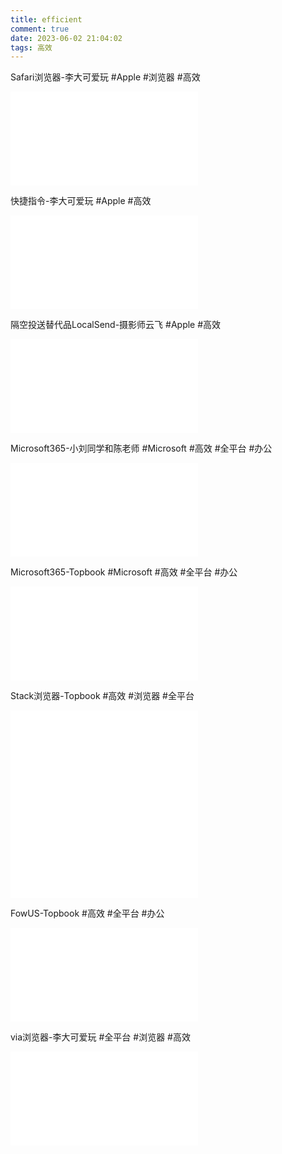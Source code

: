 ```yaml
---
title: efficient
comment: true
date: 2023-06-02 21:04:02
tags: 高效
---
```

Safari浏览器-李大可爱玩
 #Apple #浏览器 #高效
<iframe src="//player.bilibili.com/player.html?aid=217135354&bvid=BV19a411V7hV&cid=808090455&page=1" scrolling="no" border="0" frameborder="no" framespacing="0" allowfullscreen="true"> </iframe>

快捷指令-李大可爱玩
 #Apple #高效
<iframe src="//player.bilibili.com/player.html?aid=389620541&bvid=BV1Fd4y1C7wv&cid=874073676&page=1" scrolling="no" border="0" frameborder="no" framespacing="0" allowfullscreen="true"> </iframe>

隔空投送替代品LocalSend-摄影师云飞
 #Apple #高效
<iframe src="//player.bilibili.com/player.html?aid=224739521&bvid=BV1Pb41197wd&cid=1018151151&page=1" scrolling="no" border="0" frameborder="no" framespacing="0" allowfullscreen="true"> </iframe>


Microsoft365-小刘同学和陈老师
 #Microsoft #高效 #全平台 #办公
<iframe src="//player.bilibili.com/player.html?aid=905314067&bvid=BV1nP4y1k7Hm&cid=965247323&page=1" scrolling="no" border="0" frameborder="no" framespacing="0" allowfullscreen="true"> </iframe>

Microsoft365-Topbook
 #Microsoft #高效 #全平台 #办公
<iframe src="//player.bilibili.com/player.html?aid=817263884&bvid=BV1oG4y1b7mU&cid=883499511&page=1" scrolling="no" border="0" frameborder="no" framespacing="0" allowfullscreen="true"> </iframe>

Stack浏览器-Topbook
 #高效 #浏览器 #全平台
<iframe src="//player.bilibili.com/player.html?aid=822580080&bvid=BV19g4y1H7rA&cid=1027889547&page=1" scrolling="no" border="0" frameborder="no" framespacing="0" allowfullscreen="true"> </iframe>

<iframe src="//player.bilibili.com/player.html?aid=347701370&bvid=BV1TR4y1f74k&cid=893042217&page=1" scrolling="no" border="0" frameborder="no" framespacing="0" allowfullscreen="true"> </iframe>

FowUS-Topbook
 #高效 #全平台 #办公
<iframe src="//player.bilibili.com/player.html?aid=858301262&bvid=BV1mV4y1K766&cid=839992437&page=1" scrolling="no" border="0" frameborder="no" framespacing="0" allowfullscreen="true"> </iframe>

via浏览器-李大可爱玩
 #全平台 #浏览器 #高效
<iframe src="//player.bilibili.com/player.html?aid=867804068&bvid=BV18V4y1o787&cid=1103913633&page=1" scrolling="no" border="0" frameborder="no" framespacing="0" allowfullscreen="true"> </iframe>